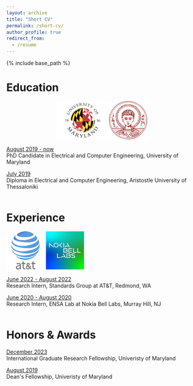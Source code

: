 ```yaml
---
layout: archive
title: "Short CV"
permalink: /short-cv/
author_profile: true
redirect_from:
  - /resume
---
```


{% include base_path %}

Education
======
<p align="center">
  <img src="/images/umd-logo.png" />   <img src="/images/auth-logo.png" />
</p>
<ins>August 2019 - now </ins> <br/>
PhD Candidate in Electrical and Computer Engineering, University of Maryland 

<ins>July 2019</ins><br/>
Diploma in Electrical and Computer Engineering, Aristostle University of Thessaloniki
<br/>
<br/>

Experience
======
 ![alt text](/images/at&t.png) ![alt text](/images/nokia-logo.jpg)
 
<ins>June 2022 - August 2022</ins> <br/>
Research Intern, Standards Group at AT&T, Redmond, WA

<ins>June 2020 - August 2020</ins> <br/>
Research Intern, ENSA Lab at Nokia Bell Labs, Murray Hill, NJ
<br/>
<br/>

Honors & Awards
======

<ins>December 2023</ins> <br/>
International Graduate Research Fellowship, Univeristy of Maryland <br/>

<ins>August 2019</ins> <br/>
Dean's Fellowship, Univeristy of Maryland <br/>
<br/>
<br/>
